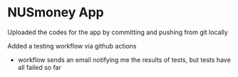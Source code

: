 # NUSmoney App
Uploaded the codes for the app by committing and pushing from git locally

Added a testing workflow via github actions
* workflow sends an email notifying me the results of tests, but tests have all failed so far
